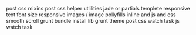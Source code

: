 post css mixins
post css helper utlilities
jade or partials templete
responsive text font size 
responsive images / image pollyfills inline and js and css
smooth scroll
grunt bundle
install lib grunt
theme 
post css watch task
js watch task
